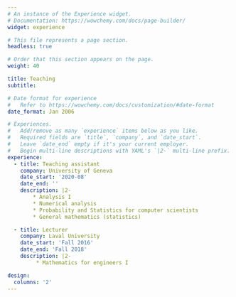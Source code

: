 ```yaml
---
# An instance of the Experience widget.
# Documentation: https://wowchemy.com/docs/page-builder/
widget: experience

# This file represents a page section.
headless: true

# Order that this section appears on the page.
weight: 40

title: Teaching
subtitle:

# Date format for experience
#   Refer to https://wowchemy.com/docs/customization/#date-format
date_format: Jan 2006

# Experiences.
#   Add/remove as many `experience` items below as you like.
#   Required fields are `title`, `company`, and `date_start`.
#   Leave `date_end` empty if it's your current employer.
#   Begin multi-line descriptions with YAML's `|2-` multi-line prefix.
experience:
  - title: Teaching assistant
    company: University of Geneva
    date_start: '2020-08'
    date_end: ''
    description: |2-        
        * Analysis I
        * Numerical analysis
        * Probability and Statistics for computer scientists
        * General mathematics (statistics)

  - title: Lecturer
    company: Laval University
    date_start: 'Fall 2016'
    date_end: 'Fall 2018'
    description: |2-
         * Mathematics for engineers I

design:
  columns: '2'
---
```

